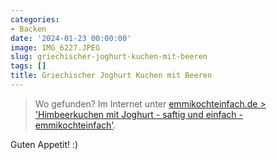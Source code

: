 ```yaml
---
categories:
- Backen
date: '2024-01-23 00:00:00'
image: IMG_6227.JPEG
slug: griechischer-joghurt-kuchen-mit-beeren
tags: []
title: Griechischer Joghurt Kuchen mit Beeren
---
```



> Wo gefunden? Im Internet unter [emmikochteinfach.de > 'Himbeerkuchen mit Joghurt - saftig und einfach - emmikochteinfach'](https://emmikochteinfach.de/himbeerkuchen-mit-joghurt/).

Guten Appetit! :)